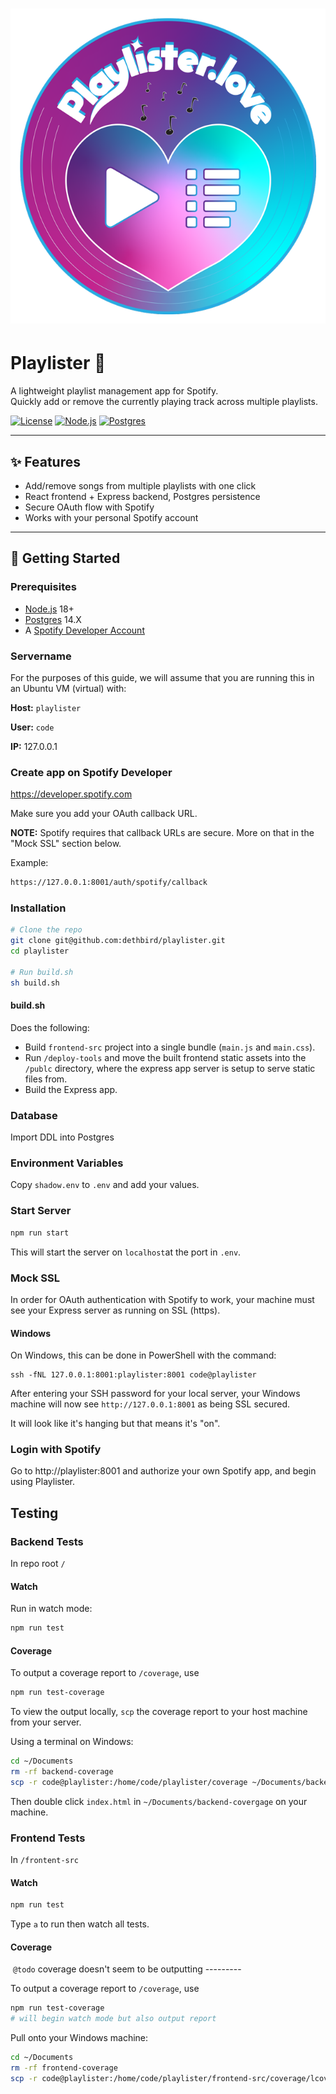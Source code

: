 # ![](assets/img/playlister.love-logo.png)

# Playlister 🎵

A lightweight playlist management app for Spotify.  
Quickly add or remove the currently playing track across multiple playlists.

[![License](https://img.shields.io/badge/License-Apache_2.0-blue.svg)](LICENSE)
[![Node.js](https://img.shields.io/badge/Node.js-18.x-green.svg)](https://nodejs.org/)
[![Postgres](https://img.shields.io/badge/Postgres-14.x-blue.svg)](https://www.postgresql.org/)

---

## ✨ Features
- Add/remove songs from multiple playlists with one click
- React frontend + Express backend, Postgres persistence
- Secure OAuth flow with Spotify
- Works with your personal Spotify account

---

## 🚀 Getting Started

### Prerequisites
- [Node.js](https://nodejs.org/) 18+
- [Postgres](https://www.postgresql.org/) 14.X
- A [Spotify Developer Account](https://developer.spotify.com/dashboard/)

### Servername

For the purposes of this guide, we will assume that you are running this in an Ubuntu VM (virtual) with:

**Host:** `playlister` 

**User:** `code`

**IP:** 127.0.0.1

### Create app on Spotify Developer

https://developer.spotify.com

Make sure you add your OAuth callback URL. 

**NOTE:** Spotify requires that callback URLs are secure. More on that in the "Mock SSL" section below.

Example:

```2
https://127.0.0.1:8001/auth/spotify/callback
```

### Installation

```bash
# Clone the repo
git clone git@github.com:dethbird/playlister.git
cd playlister

# Run build.sh
sh build.sh
```

#### build.sh

Does the following:

- Build `frontend-src` project into a single bundle (`main.js` and `main.css`).
- Run `/deploy-tools` and move the built frontend static assets into the `/publc` directory, where the express app server is setup to serve static files from.
- Build the Express app.

### Database

Import DDL into Postgres

### Environment Variables

Copy `shadow.env` to `.env` and add your values.

### Start Server

```bash
npm run start
```

This will start the server on `localhost`at the port in `.env`. 

### Mock SSL

In order for OAuth authentication with Spotify to work, your machine must see your Express server as running on SSL (https).

#### Windows

On Windows, this can be done in PowerShell with the command:

```
ssh -fNL 127.0.0.1:8001:playlister:8001 code@playlister
```

After entering your SSH password for your local server, your Windows machine will now see `http://127.0.0.1:8001` as being SSL secured.

It will look like it's hanging but that means it's "on".

### Login with Spotify

Go to http://playlister:8001 and authorize your own Spotify app, and begin using Playlister.



## Testing

### Backend Tests

In repo root `/`

#### Watch

Run in watch mode:

```bash
npm run test
```

#### Coverage

To output a coverage report to `/coverage`, use

```bash
npm run test-coverage
```

To view the output locally, `scp` the coverage report to your host machine from your server.

Using a terminal on Windows:

```bash
cd ~/Documents
rm -rf backend-coverage
scp -r code@playlister:/home/code/playlister/coverage ~/Documents/backend-coverage
```

Then double click `index.html` in `~/Documents/backend-covergage` on your machine.

### Frontend Tests

In `/frontent-src`

#### Watch

```bash
npm run test
```

Type `a` to run then watch all tests.

#### Coverage

​	`@todo` coverage doesn't seem to be outputting ---------

To output a coverage report to `/coverage`, use

```bash
npm run test-coverage 
# will begin watch mode but also output report
```

Pull onto your Windows machine:

```bash
cd ~/Documents
rm -rf frontend-coverage
scp -r code@playlister:/home/code/playlister/frontend-src/coverage/lcov-report ~/Documents/frontend-coverage
```

